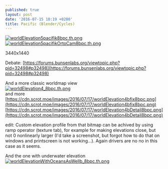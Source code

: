 ```yaml
---
published: true
layout: post
date: '2016-07-15 10:19 +0200'
title: Pacific (Blender/Cycles)
---
```

[![worldElevation5pacifik8bpc.th.png](https://cdn.scrot.moe/images/2016/07/15/worldElevation5pacifik8bpc.th.png)](https://cdn.scrot.moe/images/2016/07/15/worldElevation5pacifik8bpc.png)  
[![worldElevation5pacifikOrtoCam8bpc.th.png](https://cdn.scrot.moe/images/2016/07/15/worldElevation5pacifikOrtoCam8bpc.th.png)](https://cdn.scrot.moe/images/2016/07/15/worldElevation5pacifikOrtoCam8bpc.png)

3440x1440

Debate: [https://forums.bunsenlabs.org/viewtopic.php?pid=32498#p32498](https://forums.bunsenlabs.org/viewtopic.php?pid=32498#p32498)

And a more classic worldmap view  
[![worldElevation4_8bpc.th.png](https://cdn.scrot.moe/images/2016/07/17/worldElevation4_8bpc.th.png)](https://cdn.scrot.moe/images/2016/07/17/worldElevation4_8bpc.png)  
and more  
[https://cdn.scrot.moe/images/2016/07/17/worldElevation4bfix8bpc.png](https://cdn.scrot.moe/images/2016/07/17/worldElevation4bfix8bpc.png)
[https://cdn.scrot.moe/images/2016/07/17/worldElevation4bDetail8bpc.png](https://cdn.scrot.moe/images/2016/07/17/worldElevation4bDetail8bpc.png)

edit: Custom elevation profile from that bitmap can be achived by using ramp operator (texture tab), for example for making elevations close, but not 0 nonlinearly larger (I'd take a screenshot, but forgot how to do that on windows and printscreen is not working...). Again drivers are no no in this case as it seems.

And the one with underwater elevation  
[![worldElevationWithOceansAsWellb_8bpc.th.png](https://scrot.moe/images/2016/07/20/worldElevationWithOceansAsWellb_8bpc.th.png)](https://scrot.moe/images/2016/07/20/worldElevationWithOceansAsWellb_8bpc.png)

